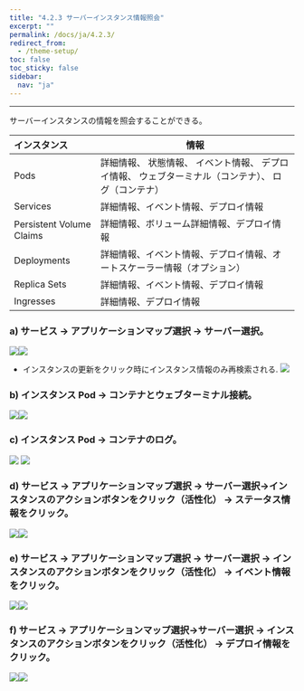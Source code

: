 ```yaml
---
title: "4.2.3 サーバーインスタンス情報照会"
excerpt: ""
permalink: /docs/ja/4.2.3/
redirect_from:
  - /theme-setup/
toc: false
toc_sticky: false
sidebar:
  nav: "ja"
---
```



---

サーバーインスタンスの情報を照会することができる。

| **インスタンス** | **情報** |
| :--- | --- |
| Pods | 詳細情報、 状態情報、 イベント情報、 デプロイ情報、 ウェブターミナル（コンテナ）、 ログ（コンテナ） |
| Services | 詳細情報、イベント情報、デプロイ情報 |
| Persistent Volume Claims | 詳細情報、ボリューム詳細情報、デプロイ情報 |
| Deployments | 詳細情報、イベント情報、デプロイ情報、オートスケーラー情報（オプション） |
| Replica Sets | 詳細情報、イベント情報、デプロイ情報 |
| Ingresses | 詳細情報、デプロイ情報 |

### a\) サービス → アプリケーションマップ選択 → サーバー選択。
![](/assets/JP/2.5/3.1.3-3_1.png)![](/assets/JP/2.5/3.1.3-3_2.png)
* インスタンスの更新をクリック時にインスタンス情報のみ再検索される.
![](/assets/JP/2.5.4/3.1.3-3_3.png)

### b\) インスタンス Pod → コンテナとウェブターミナル接続。
![](/assets/JP/2.5/3.1.3-3_3.png)![](/assets/JP/2.5/3.1.3-3_4.png)

### c\) インスタンス Pod → コンテナのログ。
![](/assets/JP/2.5/3.1.3-3_5.png) ![](/assets/JP/2.5/3.1.3-3_6.png)

### d\) サービス → アプリケーションマップ選択 → サーバー選択→インスタンスのアクションボタンをクリック（活性化） → ステータス情報をクリック。
![](/assets/JP/2.5/3.1.3-3_7.png)![](/assets/JP/2.5/3.1.3-3_8.png)

### e\) サービス → アプリケーションマップ選択 → サーバー選択 → インスタンスのアクションボタンをクリック（活性化） → イベント情報をクリック。
![](/assets/JP/2.5/3.1.3-3_9.png)![](/assets/JP/2.5/3.1.3-3_10.png)

### f\) サービス → アプリケーションマップ選択→サーバー選択 → インスタンスのアクションボタンをクリック（活性化） → デプロイ情報をクリック。
![](/assets/JP/2.5/3.1.3-3_11.png)![](/assets/JP/2.5/3.1.3-3_12.png)
